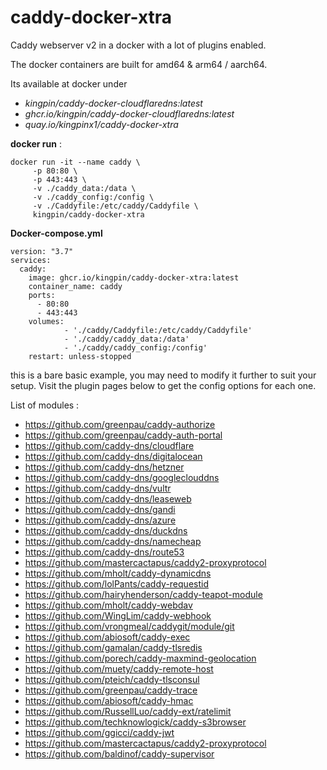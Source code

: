 
# caddy-docker-xtra
Caddy webserver v2 in a docker with a lot of plugins enabled. 

The docker containers are built for amd64 & arm64 / aarch64. 

Its available at docker under 
* *kingpin/caddy-docker-cloudflaredns:latest*
* *ghcr.io/kingpin/caddy-docker-cloudflaredns:latest* 
* *quay.io/kingpinx1/caddy-docker-xtra*

**docker run** : 

    docker run -it --name caddy \
         -p 80:80 \
         -p 443:443 \
         -v ./caddy_data:/data \
         -v ./caddy_config:/config \
         -v ./Caddyfile:/etc/caddy/Caddyfile \
         kingpin/caddy-docker-xtra

**Docker-compose.yml**

    version: "3.7"
    services:
      caddy:
        image: ghcr.io/kingpin/caddy-docker-xtra:latest
        container_name: caddy
        ports:
          - 80:80
          - 443:443
        volumes:
                - './caddy/Caddyfile:/etc/caddy/Caddyfile'
                - './caddy/caddy_data:/data'
                - './caddy/caddy_config:/config'
        restart: unless-stopped


this is a bare basic example, you may need to modify it further to suit your setup. Visit the plugin pages below to get the config options for each one.

List of modules : 


* https://github.com/greenpau/caddy-authorize
* https://github.com/greenpau/caddy-auth-portal
* https://github.com/caddy-dns/cloudflare
* https://github.com/caddy-dns/digitalocean
* https://github.com/caddy-dns/hetzner
* https://github.com/caddy-dns/googleclouddns
* https://github.com/caddy-dns/vultr
* https://github.com/caddy-dns/leaseweb
* https://github.com/caddy-dns/gandi
* https://github.com/caddy-dns/azure
* https://github.com/caddy-dns/duckdns
* https://github.com/caddy-dns/namecheap
* https://github.com/caddy-dns/route53
* https://github.com/mastercactapus/caddy2-proxyprotocol
* https://github.com/mholt/caddy-dynamicdns
* https://github.com/lolPants/caddy-requestid
* https://github.com/hairyhenderson/caddy-teapot-module
* https://github.com/mholt/caddy-webdav
* https://github.com/WingLim/caddy-webhook
* https://github.com/vrongmeal/caddygit/module/git
* https://github.com/abiosoft/caddy-exec
* https://github.com/gamalan/caddy-tlsredis
* https://github.com/porech/caddy-maxmind-geolocation
* https://github.com/muety/caddy-remote-host
* https://github.com/pteich/caddy-tlsconsul
* https://github.com/greenpau/caddy-trace
* https://github.com/abiosoft/caddy-hmac
* https://github.com/RussellLuo/caddy-ext/ratelimit
* https://github.com/techknowlogick/caddy-s3browser
* https://github.com/ggicci/caddy-jwt
* https://github.com/mastercactapus/caddy2-proxyprotocol
* https://github.com/baldinof/caddy-supervisor

